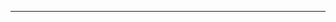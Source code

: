 <!--
CO_OP_TRANSLATOR_METADATA:
{
  "original_hash": "685f55cb07de19b52a30ce6e8b6d889e",
  "translation_date": "2025-08-28T21:15:29+00:00",
  "source_file": "03-CoreGenerativeAITechniques/README.md",
  "language_code": "no"
}
-->


---

